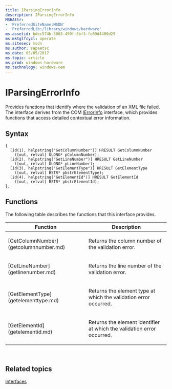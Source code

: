 ```yaml
---
title: IParsingErrorInfo
description: IParsingErrorInfo
MSHAttr:
- 'PreferredSiteName:MSDN'
- 'PreferredLib:/library/windows/hardware'
ms.assetid: bdec574b-3863-499f-8bf3-fe89d4400d29
ms.mktglfcycl: operate
ms.sitesec: msdn
ms.author: sapaetsc
ms.date: 05/05/2017
ms.topic: article
ms.prod: windows-hardware
ms.technology: windows-oem
---
```


# IParsingErrorInfo


Provides functions that identify where the validation of an XML file failed. The interface derives from the COM [IErrorInfo](http://go.microsoft.com/fwlink/p/?linkid=217161) interface, which provides functions that access detailed contextual error information.

## Syntax


```
{
  [id(1), helpstring("GetColumnNumber")] HRESULT GetColumnNumber
    ([out, retval] ULONG* pColumnNumber);
  [id(2), helpstring("GetLineNumber")] HRESULT GetLineNumber
    ([out, retval] ULONG* pLineNumber);
  [id(3), helpstring("GetElementType")] HRESULT GetElementType
    ([out, retval] BSTR* pbstrElementType);
  [id(4), helpstring("GetElementId")] HRESULT GetElementId
    ([out, retval] BSTR* pbstrElementId);
};
```

## Functions


The following table describes the functions that this interface provides.

<table>
<colgroup>
<col width="50%" />
<col width="50%" />
</colgroup>
<thead>
<tr class="header">
<th>Function</th>
<th>Description</th>
</tr>
</thead>
<tbody>
<tr class="odd">
<td><p>[GetColumnNumber](getcolumnnumber.md)</p></td>
<td><p>Returns the column number of the validation error.</p></td>
</tr>
<tr class="even">
<td><p>[GetLineNumber](getlinenumber.md)</p></td>
<td><p>Returns the line number of the validation error.</p></td>
</tr>
<tr class="odd">
<td><p>[GetElementType](getelementtype.md)</p></td>
<td><p>Returns the element type at which the validation error occurred.</p></td>
</tr>
<tr class="even">
<td><p>[GetElementId](getelementid.md)</p></td>
<td><p>Returns the element identifier at which the validation error occurred.</p></td>
</tr>
</tbody>
</table>

 

## Related topics


[Interfaces](interfaces-wprcontrol.md)

 

 







